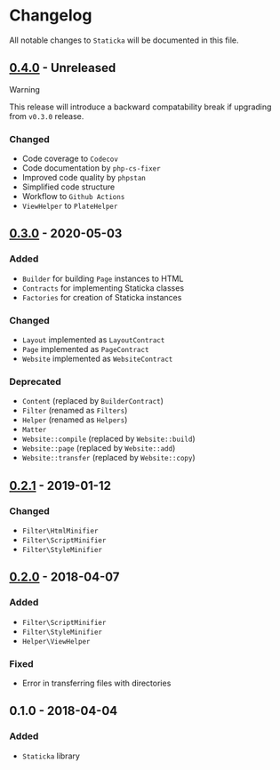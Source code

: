 # Changelog

All notable changes to `Staticka` will be documented in this file.

## [0.4.0](https://github.com/staticka/staticka/compare/v0.3.0...v0.4.0) - Unreleased

> [!WARNING]
> This release will introduce a backward compatability break if upgrading from `v0.3.0` release.

### Changed
- Code coverage to `Codecov`
- Code documentation by `php-cs-fixer`
- Improved code quality by `phpstan`
- Simplified code structure
- Workflow to `Github Actions`
- `ViewHelper` to `PlateHelper`

## [0.3.0](https://github.com/staticka/staticka/compare/v0.2.1...v0.3.0) - 2020-05-03

### Added
- `Builder` for building `Page` instances to HTML
- `Contracts` for implementing Staticka classes
- `Factories` for creation of Staticka instances

### Changed
- `Layout` implemented as `LayoutContract`
- `Page` implemented as `PageContract`
- `Website` implemented as `WebsiteContract`

### Deprecated
- `Content` (replaced by `BuilderContract`)
- `Filter` (renamed as `Filters`)
- `Helper` (renamed as `Helpers`)
- `Matter`
- `Website::compile` (replaced by `Website::build`)
- `Website::page` (replaced by `Website::add`)
- `Website::transfer` (replaced by `Website::copy`)

## [0.2.1](https://github.com/staticka/staticka/compare/v0.2.0...v0.2.1) - 2019-01-12

### Changed
- `Filter\HtmlMinifier`
- `Filter\ScriptMinifier`
- `Filter\StyleMinifier`

## [0.2.0](https://github.com/staticka/staticka/compare/v0.1.0...v0.2.0) - 2018-04-07

### Added
- `Filter\ScriptMinifier`
- `Filter\StyleMinifier`
- `Helper\ViewHelper`

### Fixed
- Error in transferring files with directories 

## 0.1.0 - 2018-04-04

### Added
- `Staticka` library